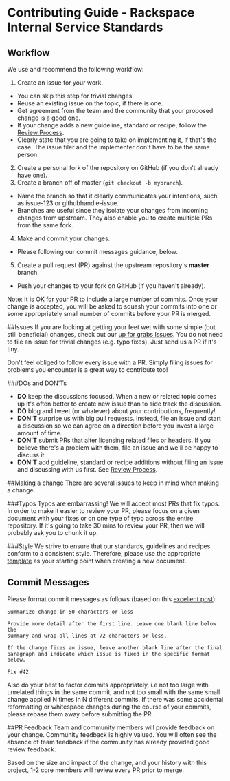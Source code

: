 # Contributing Guide - Rackspace Internal Service Standards

## Workflow
We use and recommend the following workflow:

1. Create an issue for your work.
  - You can skip this step for trivial changes.
  - Reuse an existing issue on the topic, if there is one.
  - Get agreement from the team and the community that your proposed change is a good one.
  - If your change adds a new guideline, standard or recipe, follow the [Review Process](Review-Process.md).
  - Clearly state that you are going to take on implementing it, if that's the case. The issue filer and the implementer don't have to be the same person.
2. Create a personal fork of the repository on GitHub (if you don't already have one).
3. Create a branch off of master (`git checkout -b mybranch`).
  - Name the branch so that it clearly communicates your intentions, such as issue-123 or githubhandle-issue.
  - Branches are useful since they isolate your changes from incoming changes from upstream. They also enable you to create multiple PRs from the same fork.
4. Make and commit your changes.
  - Please following our commit messages guidance, below.
5. Create a pull request (PR) against the upstream repository's **master** branch.
  - Push your changes to your fork on GitHub (if you haven't already).

Note: It is OK for your PR to include a large number of commits. Once your change is accepted, you will be asked to squash your commits into one or some appropriately small number of commits before your PR is merged.

##Issues
If you are looking at getting your feet wet with some simple (but still beneficial) changes, check out our [up for grabs Issues](https://github.com/rackerlabs/riss/labels/up-for-grabs). You do not need to file an issue for trivial changes (e.g. typo fixes). Just send us
a PR if it's tiny.

Don't feel obliged to follow every issue with a PR. Simply filing issues for problems you
encounter is a great way to contribute too!

###DOs and DON'Ts
* **DO** keep the discussions focused. When a new or related topic comes up it's often better to create new issue than to side track the discussion.
* **DO** blog and tweet (or whatever) about your contributions, frequently!
* **DON'T** surprise us with big pull requests. Instead, file an issue and start
  a discussion so we can agree on a direction before you invest a large amount
  of time.
* **DON'T** submit PRs that alter licensing related files or headers. If you believe there's a problem with them, file an issue and we'll be happy to discuss it.
* **DON'T** add guideline, standard or recipe additions without filing an issue and discussing with us first. See [Review Process](Review-Process.md).

##Making a change
There are several issues to keep in mind when making a change.

###Typos
Typos are embarrassing! We will accept most PRs that fix typos. In order to make it easier to review your PR, please focus on a given document with your fixes or on one type of typo across the entire repository. If it's going to take 30 mins to review your PR, then we will probably ask you to chunk it up.

###Style
We strive to ensure that our standards, guidelines and recipes conform to a consistent style.  Therefore, please use the appropriate [template](/templates) as your starting point when creating a new document.

Commit Messages
---------------

Please format commit messages as follows (based on this [excellent post](http://tbaggery.com/2008/04/19/a-note-about-git-commit-messages.html)):

```
Summarize change in 50 characters or less

Provide more detail after the first line. Leave one blank line below the
summary and wrap all lines at 72 characters or less.

If the change fixes an issue, leave another blank line after the final
paragraph and indicate which issue is fixed in the specific format
below.

Fix #42
```

Also do your best to factor commits appropriately, i.e not too large with unrelated
things in the same commit, and not too small with the same small change applied N
times in N different commits. If there was some accidental reformatting or whitespace
changes during the course of your commits, please rebase them away before submitting
the PR.

##PR Feedback
Team and community members will provide feedback on your change. Community feedback is highly valued. You will often see the absence of team feedback if the community has already provided good review feedback.

Based on the size and impact of the change, and your history with this project, 1-2 core members will review every PR prior to merge.
